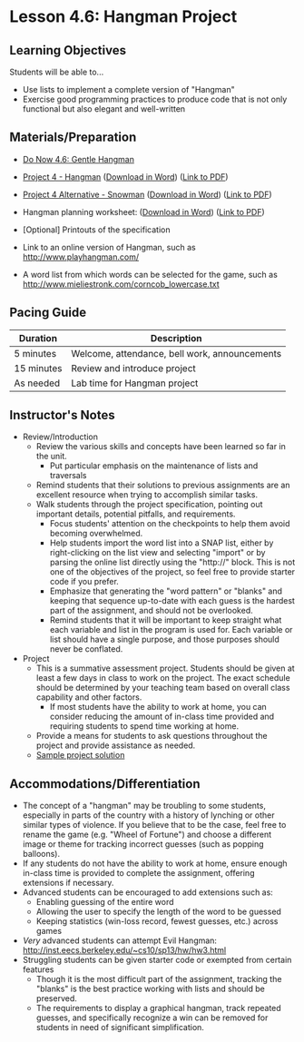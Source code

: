 # Lesson 4.6: Hangman Project

## Learning Objectives

Students will be able to...

-   Use lists to implement a complete version of "Hangman"
-   Exercise good programming practices to produce code that is not only functional but also elegant and well-written

## Materials/Preparation

-   [Do Now 4.6: Gentle Hangman](do_now_46.md)
-   [Project 4 - Hangman](project_4.md) ([Download in Word](https://tealsk12.gitbooks.io/introduction-to-computer-science/content/Projects/Projects%20Word/Project%204%20Hangman.docx)) ([Link to PDF](https://tealsk12.gitbooks.io/introduction-to-computer-science/content/Projects/Projects%20PDF/Project%204%20Hangman.pdf))

-   [Project 4 Alternative - Snowman](project_4.md) ([Download in Word](https://tealsk12.gitbooks.io/introduction-to-computer-science/content/Projects/Projects%20Word/Project%204%20Snowman.docx)) ([Link to PDF](https://tealsk12.gitbooks.io/introduction-to-computer-science/content/Projects/Projects%20PDF/Project%204%20Snowman.pdf))

-   Hangman planning worksheet: ([Download in Word](https://tealsk12.gitbooks.io/introduction-to-computer-science/content/Projects/Projects%20Word/Project_4_Hangman_Planning_Worksheet.docx)) ([Link to PDF](https://tealsk12.gitbooks.io/introduction-to-computer-science/content/Projects/Projects%20PDF/Project_4_Hangman_Planning_Worksheet.pdf))

-   [Optional] Printouts of the specification
-   Link to an online version of Hangman, such as <http://www.playhangman.com/>
-   A word list from which words can be selected for the game, such as <http://www.mieliestronk.com/corncob_lowercase.txt>

## Pacing Guide

| Duration   | Description                                   |
| ---------- | --------------------------------------------- |
| 5 minutes  | Welcome, attendance, bell work, announcements |
| 15 minutes | Review and introduce project                  |
| As needed  | Lab time for Hangman project                  |

## Instructor's Notes

-   Review/Introduction
    -   Review the various skills and concepts have been learned so far in the unit.
        -   Put particular emphasis on the maintenance of lists and traversals
    -   Remind students that their solutions to previous assignments are an excellent resource when trying to accomplish similar tasks.
    -   Walk students through the project specification, pointing out important details, potential pitfalls, and requirements.
        -   Focus students' attention on the checkpoints to help them avoid becoming overwhelmed.
        -   Help students import the word list into a SNAP list, either by right-clicking on the list view and selecting "import" or by parsing the online list directly using the "http://" block.  This is not one of the objectives of the project, so feel free to provide starter code if you prefer.
        -   Emphasize that generating the "word pattern" or "blanks" and keeping that sequence up-to-date with each guess is the hardest part of the assignment, and should not be overlooked.
        -   Remind students that it will be important to keep straight what each variable and list in the program is used for.  Each variable or list should have a single purpose, and those purposes should never be conflated.
-   Project
    -   This is a summative assessment project.  Students should be given at least a few days in class to work on the project.  The exact schedule should be determined by your teaching team based on overall class capability and other factors.
        -   If most students have the ability to work at home, you can consider reducing the amount of in-class time provided and requiring students to spend time working at home.
    -   Provide a means for students to ask questions throughout the project and provide assistance as needed.
    -   [Sample project solution](https://github.com/TEALSK12/introduction-to-computer-science-instructor/blob/master/curriculum/Sample%20Project%20Solutions.md)

## Accommodations/Differentiation

-   The concept of a "hangman" may be troubling to some students, especially in parts of the country with a history of lynching or other similar types of violence.  If you believe that to be the case, feel free to rename the game (e.g. "Wheel of Fortune") and choose a different image or theme for tracking incorrect guesses (such as popping balloons).
-   If any students do not have the ability to work at home, ensure enough in-class time is provided to complete the assignment, offering extensions if necessary.
-   Advanced students can be encouraged to add extensions such as:
    -   Enabling guessing of the entire word
    -   Allowing the user to specify the length of the word to be guessed
    -   Keeping statistics (win-loss record, fewest guesses, etc.) across games
-   _Very_ advanced students can attempt Evil Hangman: <http://inst.eecs.berkeley.edu/~cs10/sp13/hw/hw3.html>
-   Struggling students can be given starter code or exempted from certain features
    -   Though it is the most difficult part of the assignment, tracking the "blanks" is the best practice working with lists and should be preserved.  
    -   The requirements to display a graphical hangman, track repeated guesses, and specifically recognize a win can be removed for students in need of significant simplification.
